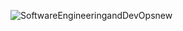 ![SoftwareEngineeringandDevOpsnew](https://github.com/user-attachments/assets/eedcdf3e-b544-48e6-b85e-ad1e2a74de2a)
